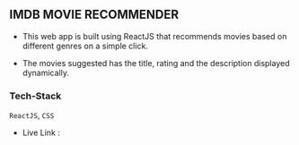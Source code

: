 ## IMDB MOVIE RECOMMENDER 

- This web app is built using ReactJS that recommends movies based on different genres on a simple click.

- The movies suggested has the title, rating and the description displayed dynamically.

### Tech-Stack
`ReactJS`, `CSS`

- Live Link : 


